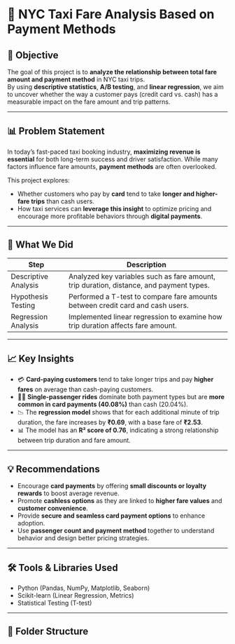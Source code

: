 
# 🚖 NYC Taxi Fare Analysis Based on Payment Methods

## 📌 Objective
The goal of this project is to **analyze the relationship between total fare amount and payment method** in NYC taxi trips.  
By using **descriptive statistics**, **A/B testing**, and **linear regression**, we aim to uncover whether the way a customer pays (credit card vs. cash) has a measurable impact on the fare amount and trip patterns.

---

## 📊 Problem Statement
In today’s fast-paced taxi booking industry, **maximizing revenue is essential** for both long-term success and driver satisfaction. While many factors influence fare amounts, **payment methods** are often overlooked.

This project explores:
- Whether customers who pay by **card** tend to take **longer and higher-fare trips** than cash users.
- How taxi services can **leverage this insight** to optimize pricing and encourage more profitable behaviors through **digital payments**.

---

## 🧠 What We Did

| Step                 | Description                                                                 |
|----------------------|------------------------------------------------------------------------------|
| Descriptive Analysis | Analyzed key variables such as fare amount, trip duration, distance, and payment types. |
| Hypothesis Testing   | Performed a T-test to compare fare amounts between credit card and cash users. |
| Regression Analysis  | Implemented linear regression to examine how trip duration affects fare amount. |

---

## 📈 Key Insights

- 💳 **Card-paying customers** tend to take longer trips and pay **higher fares** on average than cash-paying customers.
- 🧍‍♂️ **Single-passenger rides** dominate both payment types but are **more common in card payments (40.08%)** than cash (20.04%).
- 📉 The **regression model** shows that for each additional minute of trip duration, the fare increases by **₹0.69**, with a base fare of **₹2.53**.
- 📊 The model has an **R² score of 0.76**, indicating a strong relationship between trip duration and fare amount.

---

## 💡 Recommendations

- Encourage **card payments** by offering **small discounts or loyalty rewards** to boost average revenue.
- Promote **cashless options** as they are linked to **higher fare values** and **customer convenience**.
- Provide **secure and seamless card payment options** to enhance adoption.
- Use **passenger count and payment method** together to understand behavior and design better pricing strategies.

---

## 🛠️ Tools & Libraries Used

- Python (Pandas, NumPy, Matplotlib, Seaborn)
- Scikit-learn (Linear Regression, Metrics)
- Statistical Testing (T-test)

---

## 📁 Folder Structure

